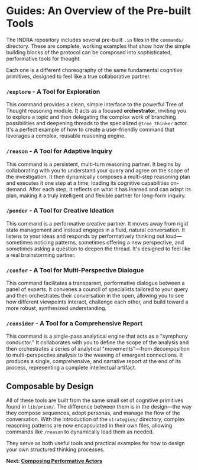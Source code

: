 # Guides: An Overview of the Pre-built Tools

The INDRA repository includes several pre-built `.in` files in the `commands/` directory. These are complete, working examples that show how the simple building blocks of the protocol can be composed into sophisticated, performative tools for thought.

Each one is a different choreography of the same fundamental cognitive primitives, designed to feel like a true collaborative partner.

### `/explore` - A Tool for Exploration

This command provides a clean, simple interface to the powerful Tree of Thought reasoning module. It acts as a focused **orchestrator**, inviting you to explore a topic and then delegating the complex work of branching possibilities and deepening threads to the specialized `@tree_thinker` actor. It's a perfect example of how to create a user-friendly command that leverages a complex, reusable reasoning engine.

### `/reason` - A Tool for Adaptive Inquiry

This command is a persistent, multi-turn reasoning partner. It begins by collaborating with you to understand your query and agree on the scope of the investigation. It then dynamically composes a multi-step reasoning plan and executes it one step at a time, loading its cognitive capabilities on-demand. After each step, it reflects on what it has learned and can adapt its plan, making it a truly intelligent and flexible partner for long-form inquiry.

### `/ponder` - A Tool for Creative Ideation

This command is a performative creative partner. It moves away from rigid state management and instead engages in a fluid, natural conversation. It listens to your ideas and responds by performatively thinking out loud—sometimes noticing patterns, sometimes offering a new perspective, and sometimes asking a question to deepen the thread. It's designed to feel like a real brainstorming partner.

### `/confer` - A Tool for Multi-Perspective Dialogue

This command facilitates a transparent, performative dialogue between a panel of experts. It convenes a council of specialists tailored to your query and then orchestrates their conversation in the open, allowing you to see how different viewpoints interact, challenge each other, and build toward a more robust, synthesized understanding.

### `/consider` - A Tool for a Comprehensive Report

This command is a single-pass analytical engine that acts as a "symphony conductor." It collaborates with you to define the scope of the analysis and then orchestrates a series of analytical "movements"—from decomposition to multi-perspective analysis to the weaving of emergent connections. It produces a single, comprehensive, and narrative report at the end of its process, representing a complete intellectual artifact.

## Composable by Design

All of these tools are built from the same small set of cognitive primitives found in `lib/prism/`. The difference between them is in the design—the way they compose sequences, adopt personas, and manage the flow of the conversation. With the introduction of the `strategies/` directory, complex reasoning patterns are now encapsulated in their own files, allowing commands like `/reason` to dynamically load them as needed.

They serve as both useful tools and practical examples for how to design your own structured thinking processes.

**Next: [Composing Performative Actors](./01-composing-performative-actors.md)**